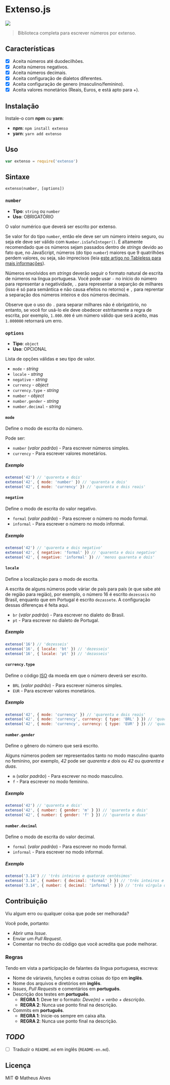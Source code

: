# Extenso.js

![](https://travis-ci.org/theuves/extenso.js.svg?branch=master)

> Biblioteca completa para escrever números por extenso.

## Características

- [x] Aceita números até duodecilhões.
- [x] Aceita números negativos.
- [x] Aceita números decimais.
- [x] Aceita configuração de dialetos diferentes.
- [x] Aceita configuração de genero (masculino/feminino).
- [x] Aceita valores monetários (Reais, Euros, e está apto para +).

## Instalação

Instale-o com **npm** ou **yarn**:

- **npm**: `npm install extenso`
- **yarn**: `yarn add extenso`

## Uso

```js
var extenso = require('extenso')
```

## Sintaxe

```
extenso(number, [options])
```

### `number`

- **Tipo**: `string` ou `number`
- **Uso**: OBRIGATÓRIO

O valor numérico que deverá ser escrito por extenso.

Se valor for do tipo `number`, então ele deve ser um número inteiro seguro,
ou seja ele deve ser válido com `Number.isSafeInteger()`. É altamente
recomendado que os números sejam passados dentro de *strings* devido ao fato
que, no JavaScript, números (do tipo `number`) maiores que 9 quatrilhões
perdem valores, ou seja, são imprecisos (leia [este artigo no Tableless para
mais informações](https://bit.ly/2BLo6aP)).

Números envolvidos em *strings* deverão seguir o formato natural de escrita
de números na língua portuguesa. Você pode usar `-` no início do número para
representar a negatividade, `.` para representar a separção de milhares (isso
é só para semântica e não causa efeitos no retorno) e `,` para reprentar a
separação dos números inteiros e dos números decimais.

Observe que o uso do `.` para separar milhares não é obrigatório, no entanto,
se você for usá-lo ele deve obedecer estritamente a regra de escrita, por
exemplo, `1.000.000` é um número válido que será aceito, mas `1.000000`
retornará um erro.

### `options`

- **Tipo**: `object`
- **Uso**: OPCIONAL

Lista de opções válidas e seu tipo de valor.

- `mode` - *string*
- `locale` - *string*
- `negative` - *string*
- `currency` - *object*
- `currency.type` - *string*
- `number` - *object*
- `number.gender` - *string*
- `number.decimal` - *string*

#### `mode`

Define o modo de escrita do número.

Pode ser:

- `number` (*valor padrão*) - Para escrever números simples.
- `currency` - Para escrever valores monetários.

##### Exemplo

```js
extenso('42') // 'quarenta e dois'
extenso('42', { mode: 'number' }) // 'quarenta e dois'
extenso('42', { mode: 'currency' }) // 'quarenta e dois reais'
```

#### `negative`

Define o modo de escrita do valor negativo.

- `formal` (*valor padrão*) - Para escrever o número no modo formal.
- `informal` - Para escrever o número no modo informal.

##### Exemplo

```js
extenso('42') // 'quarenta e dois negativo'
extenso('42', { negative: 'formal' }) // 'quarenta e dois negativo'
extenso('42', { negative: 'informal' }) // 'menos quarenta e dois'
```

#### `locale`

Define a localização para o modo de escrita.

A escrita de alguns números pode váriar de país para país (e que sabe até de
região para região), por exemplo, o número 16 é escrito `dezesseis` no Brasil,
enquanto que em Portugal é escrito `dezassete`. A configuração dessas
diferenças é feita aqui.

- `br` (*valor padrão*) - Para escrever no dialeto do Brasil.
- `pt` - Para escrever no dialeto de Portugal.

##### Exemplo

```js
extenso('16') // 'dezesseis'
extenso('16', { locale: 'bt' }) // 'dezesseis'
extenso('16', { locale: 'pt' }) // 'dezasseis'
```

#### `currency.type`

Define o código [ISO](https://bit.ly/2QeGHBm) da moeda em que o número deverá
ser escrito.

- `BRL` (*valor padrão*) - Para escrever números simples.
- `EUR` - Para escrever valores monetários.

##### Exemplo

```js
extenso('42', { mode: 'currency' }) // 'quarenta e dois reais'
extenso('42', { mode: 'currency', currency: { type: 'BRL' } }) // 'quarenta e dois reais'
extenso('42', { mode: 'currency', currency: { type: 'EUR' } }) // 'quarenta e dois euros'
```

#### `number.gender`

Define o gênero do número que será escrito.

Alguns números podem ser representados tanto no modo masculino quanto no
feminino, por exemplo, *42* pode ser *quarenta e dois* ou *42* ou *quarenta e
duas*.

- `m` (*valor padrão*) - Para escrever no modo masculino.
- `f` - Para escrever no modo feminino.

##### Exemplo

```js
extenso('42') // 'quarenta e dois'
extenso('42', { number: { gender: 'm' } }) // 'quarenta e dois'
extenso('42', { number: { gender: 'f' } }) // 'quarenta e duas'
```

#### `number.decimal`

Define o modo de escrita do valor decimal.

- `formal` (*valor padrão*) - Para escrever no modo formal.
- `informal` - Para escrever no modo informal.

##### Exemplo

```js
extenso('3.14') // 'três inteiros e quatorze centésimos'
extenso('3.14', { number: { decimal: 'formal' } }) // 'três inteiros e quatorze centésimos'
extenso('3.14', { number: { decimal: 'informal' } }) // 'três vírgula quatorze'
```

## Contribuição

Viu algum erro ou qualquer coisa que pode ser melhorada?

Você pode, portanto:

- Abrir uma *Issue*.
- Enviar um *Pull Request*.
- Comentar no trecho do código que você acredita que pode melhorar.

### Regras

Tendo em vista a participação de falantes da língua portuguesa, escreva:

- Nome de váriaveis, funções e outras coisas do tipo em **inglês**.
- Nome dos arquivos e diretórios em **inglês**.
- *Issues*, *Pull Requests* e comentários em **português**.
- Descrição dos testes em **português**.
  - **REGRA 1**: Deve ter o formato: *Deve(m) + verbo + descrição*.
  - **REGRA 2**: Nunca use ponto final na descrição.
- Commits em **português**.
  - **REGRA 1**: Inicie-os sempre em caixa alta.
  - **REGRA 2**: Nunca use ponto final na descrição.

## *TODO*

- [ ] Traduzir o `README.md` em inglês (`README-en.md`).

## Licença

MIT &copy; Matheus Alves
